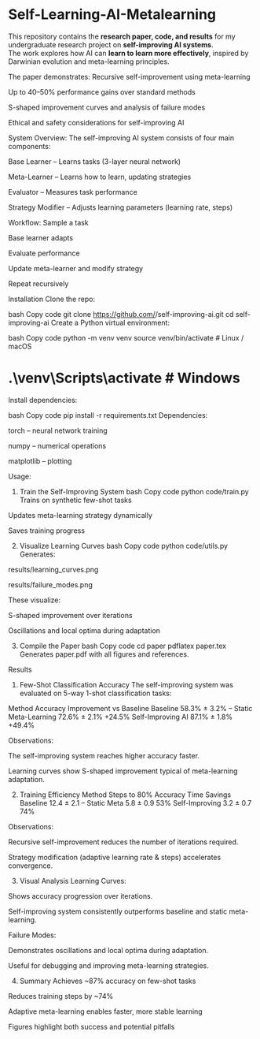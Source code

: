 # Self-Learning-AI-Metalearning
This repository contains the **research paper, code, and results** for my undergraduate research project on **self-improving AI systems**.  
The work explores how AI can **learn to learn more effectively**, inspired by Darwinian evolution and meta-learning principles.

The paper demonstrates:
Recursive self-improvement using meta-learning

Up to 40–50% performance gains over standard methods

S-shaped improvement curves and analysis of failure modes

Ethical and safety considerations for self-improving AI

System Overview:
The self-improving AI system consists of four main components:

Base Learner – Learns tasks (3-layer neural network)

Meta-Learner – Learns how to learn, updating strategies

Evaluator – Measures task performance

Strategy Modifier – Adjusts learning parameters (learning rate, steps)


Workflow:
Sample a task

Base learner adapts

Evaluate performance

Update meta-learner and modify strategy

Repeat recursively

Installation
Clone the repo:

bash
Copy code
git clone https://github.com/<your-username>/self-improving-ai.git
cd self-improving-ai
Create a Python virtual environment:

bash
Copy code
python -m venv venv
source venv/bin/activate   # Linux / macOS
# .\venv\Scripts\activate  # Windows
Install dependencies:

bash
Copy code
pip install -r requirements.txt
Dependencies:

torch – neural network training

numpy – numerical operations

matplotlib – plotting

Usage:
1. Train the Self-Improving System
bash
Copy code
python code/train.py
Trains on synthetic few-shot tasks

Updates meta-learning strategy dynamically

Saves training progress

2. Visualize Learning Curves
bash
Copy code
python code/utils.py
Generates:

results/learning_curves.png

results/failure_modes.png

These visualize:

S-shaped improvement over iterations

Oscillations and local optima during adaptation

3. Compile the Paper
bash
Copy code
cd paper
pdflatex paper.tex
Generates paper.pdf with all figures and references.

Results
1. Few-Shot Classification Accuracy
The self-improving system was evaluated on 5-way 1-shot classification tasks:

Method	Accuracy	Improvement vs Baseline
Baseline	58.3% ± 3.2%	–
Static Meta-Learning	72.6% ± 2.1%	+24.5%
Self-Improving AI	87.1% ± 1.8%	+49.4%

Observations:

The self-improving system reaches higher accuracy faster.

Learning curves show S-shaped improvement typical of meta-learning adaptation.

2. Training Efficiency
Method	Steps to 80% Accuracy	Time Savings
Baseline	12.4 ± 2.1	–
Static Meta	5.8 ± 0.9	53%
Self-Improving	3.2 ± 0.7	74%

Observations:

Recursive self-improvement reduces the number of iterations required.

Strategy modification (adaptive learning rate & steps) accelerates convergence.

3. Visual Analysis
Learning Curves:


Shows accuracy progression over iterations.

Self-improving system consistently outperforms baseline and static meta-learning.

Failure Modes:


Demonstrates oscillations and local optima during adaptation.

Useful for debugging and improving meta-learning strategies.

4. Summary
Achieves ~87% accuracy on few-shot tasks

Reduces training steps by ~74%

Adaptive meta-learning enables faster, more stable learning

Figures highlight both success and potential pitfalls
